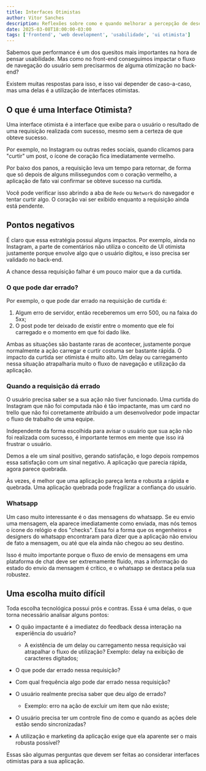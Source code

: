 ```yaml
---
title: Interfaces Otimistas
author: Vitor Sanches
description: Reflexões sobre como e quando melhorar a percepção de desempenho do usuário com interfaces otimistas.
date: 2025-03-08T18:00:00-03:00
tags: ['frontend', 'web development', 'usabilidade', 'ui otimista']
---
```


Sabemos que performance é um dos quesitos mais importantes na hora de pensar usabilidade. Mas como no front-end conseguimos impactar o fluxo de navegação do usuário sem precisarmos de alguma otimização no back-end?

Existem muitas respostas para isso, e isso vai depender de caso-a-caso, mas uma delas é a utilização de interfaces otimistas.

## O que é uma Interface Otimista?

Uma interface otimista é a interface que exibe para o usuário o resultado de uma requisição realizada com sucesso, mesmo sem a certeza de que obteve sucesso.

Por exemplo, no Instagram ou outras redes sociais, quando clicamos para "curtir" um post, o ícone de coração fica imediatamente vermelho.

Por baixo dos panos, a requisição leva um tempo para retornar, de forma que só depois de alguns milissegundos com o coração vermelho, a aplicação de fato vai confirmar se obteve sucesso na curtida.

Você pode verificar isso abrindo a aba de `Rede` ou `Network` do navegador e tentar curtir algo. O coração vai ser exibido enquanto a requisição ainda está pendente.

## Pontos negativos

É claro que essa estratégia possui alguns impactos. Por exemplo, ainda no Instagram, a parte de comentários não utiliza o conceito de UI otimista justamente porque envolve algo que o usuário digitou, e isso precisa ser validado no back-end.

A chance dessa requisição falhar é um pouco maior que a da curtida.

### O que pode dar errado?

Por exemplo, o que pode dar errado na requisição de curtida é:

1. Algum erro de servidor, então receberemos um erro 500, ou na faixa do 5xx;
2. O post pode ter deixado de existir entre o momento que ele foi carregado e o momento em que foi dado like.

Ambas as situações são bastante raras de acontecer, justamente porque normalmente a ação carregar e curtir costuma ser bastante rápida. O impacto da curtida ser otimista é muito alto. Um delay ou carregamento nessa situação atrapalharia muito o fluxo de navegação e utilização da aplicação.

### Quando a requisição dá errado

O usuário precisa saber se a sua ação não tiver funcionado. Uma curtida do Instagram que não foi computada não é tão impactante, mas um card no trello que não foi corretamente atribuido a um desenvolvedor pode impactar o fluxo de trabalho de uma equipe.

Independente da forma escolhida para avisar o usuário que sua ação não foi realizada com sucesso, é importante termos em mente que isso irá frustrar o usuário.

Demos a ele um sinal positivo, gerando satisfação, e logo depois rompemos essa satisfação com um sinal negativo. A aplicação que parecia rápida, agora parece quebrada.

Às vezes, é melhor que uma aplicação pareça lenta e robusta a rápida e quebrada. Uma aplicação quebrada pode fragilizar a confiança do usuário.

### Whatsapp

Um caso muito interessante é o das mensagens do whatsapp. Se eu envio uma mensagem, ela aparece imediatamente como enviada, mas nós temos o ícone do relógio e dos "checks". Essa foi a forma que os engenheiros e designers do whatsapp encontraram para dizer que a aplicação não enviou de fato a mensagem, ou até que ela ainda não chegou ao seu destino.

Isso é muito importante porque o fluxo de envio de mensagens em uma plataforma de chat deve ser extremamente fluido, mas a informação do estado do envio da mensagem é crítico, e o whatsapp se destaca pela sua robustez.

## Uma escolha muito difícil

Toda escolha tecnológica possui prós e contras. Essa é uma delas, o que torna necessário analisar alguns pontos:

- O quão impactante é a imediatez do feedback dessa interação na experiência do usuário?

  - A existência de um delay ou carregamento nessa requisição vai atrapalhar o fluxo de utilização? Exemplo: delay na exibição de caracteres digitados;

- O que pode dar errado nessa requisição?

- Com qual frequência algo pode dar errado nessa requisição?

- O usuário realmente precisa saber que deu algo de errado?

  - Exemplo: erro na ação de excluir um item que não existe;

- O usuário precisa ter um controle fino de como e quando as ações dele estão sendo sincronizadas?

- A utilização e marketing da aplicação exige que ela aparente ser o mais robusta possível?

Essas são algumas perguntas que devem ser feitas ao considerar interfaces otimistas para a sua aplicação.
